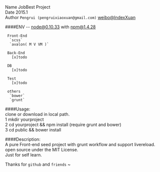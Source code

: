 Name        JobBest Project  
Date        2015.1  
Author     `Pengrui (pengruixiaoxuan@gmail.com)` [weibo@IndexXuan](http://weibo.com/u/3180300392, "IndexXuan")  

####ENV
 -- node@0.10.33 with npm@1.4.28

     Front-End
      `scss`
      `avalon( M V VM )`

     Back-End
       [x]todo

     DB
       [x]todo
      
     Test
       [x]todo

     others
      `bower`
      `grunt`
     
####Usage:  
     clone or download in local path.  
     1 mkdir yourproject  
     2 cd yourproject && npm install (require grunt and bower)  
     3 cd public && bower install  

####Description:  
     A pure Front-end seed project with grunt workflow and support livereload.  
     open source under the MIT License.  
     Just for self learn.  

Thanks for `github` and `friends` ~



